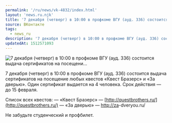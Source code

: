 ```yaml
---
permalink: '/ru/news/vk-4832/index.html'
layout: 'news.ru.njk'
title: '7 декабря (четверг) в 10:00 в профкоме ВГУ (ауд. 336) состоится выдача сертификатов на посещени…'
source: ВКонтакте
tags:
  - news_ru
description: '7 декабря (четверг) в 10:00 в профкоме ВГУ (ауд. 336) состоится выдача сертификатов на посещени…'
updatedAt: 1512571093
---
```

![7 декабря (четверг) в 10:00 в профкоме ВГУ (ауд. 336) состоится выдача сертификатов на посещени…](https://sun9-8.userapi.com/impf/c841026/v841026810/4bfea/cEFDif6YO1s.jpg?size=599x448&quality=96&proxy=1&sign=03721184a0f0672ce21e5f3927a3ae78&c_uniq_tag=FfYJ1x_P0ogC2KHqlqsnyhopkmT6jXWpr6DnmQ-PM8c&type=album)

7 декабря (четверг) в 10:00 в профкоме ВГУ (ауд. 336) состоится выдача сертификатов на посещение любых квестов «Квест Бразерс» и «За дверью». Один сертификат выдается на 4 человека. Срок действия — до 15 февраля.

Список всех квестов:
— «Квест Бразерс» — [http://questbrothers.ru/](http://questbrothers.ru/)
— «За дверью» — [http://za](http://za)-dveryou.ru/

Не забудьте студенческий и профбилет.
